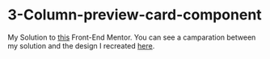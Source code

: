 # 3-Column-preview-card-component

My Solution to [this](https://www.frontendmentor.io/challenges/3column-preview-card-component-pH92eAR2-) Front-End Mentor.
You can see a camparation between my solution and the design I recreated [here](https://www.frontendmentor.io/solutions/responsive-design-using-scss-and-bem-obnxnQ25k).
